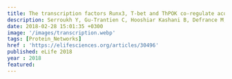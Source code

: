 ```yaml
---
title: The transcription factors Runx3, T-bet and ThPOK co-regulate acquisition of cytotoxic function by human Th1 lymphocytes
description: Serroukh Y, Gu-Trantien C, Hooshiar Kashani B, Defrance M, Vu Manh T, Azouz A, Detavernier A, Hoyois A,<strong><u>Das J</u></strong>, Bizet M, Pollet E, Tabbuso T, Calonne E, van Gisbergen K, Dalod M, Fuks F, Goriely S, Marchant A
date: 2018-02-28 15:01:35 +0300
image: '/images/transcription.webp'
tags: [Protein_Networks]
href : 'https://elifesciences.org/articles/30496'
published: eLife 2018
year : 2018
featured:
---
```

